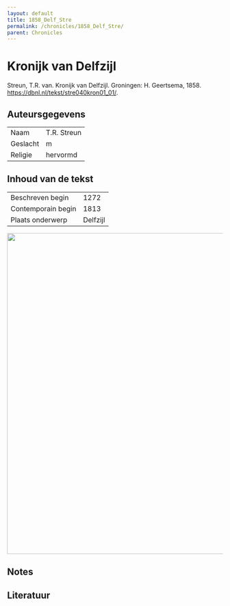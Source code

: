 ```yaml
---
layout: default
title: 1858_Delf_Stre
permalink: /chronicles/1858_Delf_Stre/
parent: Chronicles
--- 
```



# Kronijk van Delfzijl 

Streun, T.R. van. Kronijk van Delfzijl. Groningen: H. Geertsema, 1858. https://dbnl.nl/tekst/stre040kron01_01/. 

## Auteursgegevens 

| | | 
| --------------- | --------------- | 
| Naam | T.R. Streun | 
| Geslacht | m | 
| Religie | hervormd | 

## Inhoud van de tekst 

| | | 
| --------------- | --------------- | 
| Beschreven begin | 1272 | 
| Contemporain begin | 1813 | 
| Plaats onderwerp | Delfzijl | 

[<img src="..\..\barplots_chronicles\1858_Delf_Stre.jpg" width="750"/>](..\..\barplots_chronicles\1858_Delf_Stre.jpg) 

## Notes 

## Literatuur 


